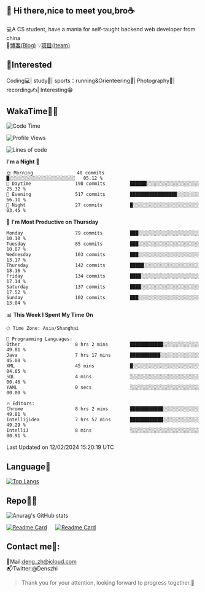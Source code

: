 👋 Hi there,nice to meet you,bro☕
---
💻A CS student, have a mania for self-taught backend web developer from china   
📌[博客(Blog)](https://github.com/HealUP/MyBlog)
💡[项目(Iteam)](https://healup.github.io/)

 <!-- waka-box start -->
 <!-- waka-box end -->
 
🧲**Interested**
--
Coding💻| study📖| sports：running&Orienteering🏃‍| Photography📸| recording✍️| Interesting😁

WakaTime👨‍💻
---
<!--START_SECTION:waka-->
![Code Time](http://img.shields.io/badge/Code%20Time-652%20hrs%2015%20mins-blue)

![Profile Views](http://img.shields.io/badge/Profile%20Views-0-blue)

![Lines of code](https://img.shields.io/badge/From%20Hello%20World%20I%27ve%20Written-205.0%20thousand%20lines%20of%20code-blue)

**I'm a Night 🦉** 

```text
🌞 Morning                40 commits          █░░░░░░░░░░░░░░░░░░░░░░░░   05.12 % 
🌆 Daytime                198 commits         ██████░░░░░░░░░░░░░░░░░░░   25.32 % 
🌃 Evening                517 commits         █████████████████░░░░░░░░   66.11 % 
🌙 Night                  27 commits          █░░░░░░░░░░░░░░░░░░░░░░░░   03.45 % 
```
📅 **I'm Most Productive on Thursday** 

```text
Monday                   79 commits          ███░░░░░░░░░░░░░░░░░░░░░░   10.10 % 
Tuesday                  85 commits          ███░░░░░░░░░░░░░░░░░░░░░░   10.87 % 
Wednesday                103 commits         ███░░░░░░░░░░░░░░░░░░░░░░   13.17 % 
Thursday                 142 commits         █████░░░░░░░░░░░░░░░░░░░░   18.16 % 
Friday                   134 commits         ████░░░░░░░░░░░░░░░░░░░░░   17.14 % 
Saturday                 137 commits         ████░░░░░░░░░░░░░░░░░░░░░   17.52 % 
Sunday                   102 commits         ███░░░░░░░░░░░░░░░░░░░░░░   13.04 % 
```


📊 **This Week I Spent My Time On** 

```text
🕑︎ Time Zone: Asia/Shanghai

💬 Programming Languages: 
Other                    8 hrs 2 mins        ████████████░░░░░░░░░░░░░   49.81 % 
Java                     7 hrs 17 mins       ███████████░░░░░░░░░░░░░░   45.08 % 
XML                      45 mins             █░░░░░░░░░░░░░░░░░░░░░░░░   04.65 % 
SQL                      4 mins              ░░░░░░░░░░░░░░░░░░░░░░░░░   00.46 % 
YAML                     0 secs              ░░░░░░░░░░░░░░░░░░░░░░░░░   00.00 % 

🔥 Editors: 
Chrome                   8 hrs 2 mins        ████████████░░░░░░░░░░░░░   49.81 % 
Intellijidea             7 hrs 57 mins       ████████████░░░░░░░░░░░░░   49.29 % 
IntelliJ                 8 mins              ░░░░░░░░░░░░░░░░░░░░░░░░░   00.91 % 
```


 Last Updated on 12/02/2024 15:20:19 UTC
<!--END_SECTION:waka-->

Language🚀
---
[![Top Langs](https://github-readme-stats.vercel.app/api/top-langs/?username=HealUP&layout=compact&hide_border=true)](https://github.com/HealUP)

Repo🧑‍💻
---
![Anurag's GitHub stats](https://github-readme-stats.vercel.app/api?username=HealUP&count_private=true&show_icons=true&theme=gruvbox&hide_border=true) 

[![Readme Card](https://github-readme-stats.vercel.app/api/pin/?username=HealUP&repo=InternetEy&theme=transparent)](https://github.com/HealUP/InternetEy) &emsp;
[![Readme Card](https://github-readme-stats.vercel.app/api/pin/?username=HealUP&repo=CampusExperience&theme=transparent)](https://github.com/HealUP/CampusExperience)


Contact me📱:
---
📮Mail:deng_zh@icloud.com  
📬Twitter:@Denszhi  

> Thank you for your attention, looking forward to progress together.🎉
